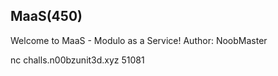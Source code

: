## MaaS(450)
Welcome to MaaS - Modulo as a Service! Author: NoobMaster

nc challs.n00bzunit3d.xyz 51081
